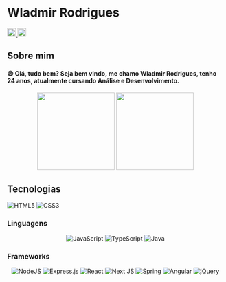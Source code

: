 # Wladmir Rodrigues

<a href="https://www.linkedin.com/in/wladmir-rodrigues" target="_blank"><img src="https://img.shields.io/badge/-Wladmir%20Rodrigues-informational?logo=linkedin" target="_blank" style="height: 20px"> </a>
<a href="mailto:wladmir.rrodrigues@gmail.com" target="_blank"><img src="https://img.shields.io/badge/-wladmir.rrodrigues%40gmail.com-red?logo=gmail&labelColor=white" target="_blank" style="height: 20px"> </a>


## Sobre mim

#### :smile: Olá, tudo bem? Seja bem vindo, me chamo Wladmir Rodrigues, tenho 24 anos, atualmente cursando Análise e Desenvolvimento.
  <div align='center''> 
  
 <img height="180em" src="https://github-readme-stats.vercel.app/api?username=getwlad&show_icons=true&theme=algolia&include_all_commits=true&count_private=true"/>
 <img height="180em" src="https://github-readme-stats.vercel.app/api/top-langs/?username=getwlad&layout=compact&langs_count=7&theme=algolia"/> 

</div>


## Tecnologias
![HTML5](https://img.shields.io/badge/html5-%23E34F26.svg?style=for-the-badge&logo=html5&logoColor=white)
  ![CSS3](https://img.shields.io/badge/css3-%231572B6.svg?style=for-the-badge&logo=css3&logoColor=white)
### Linguagens
 
<div align='center'>
  
 
  ![JavaScript](https://img.shields.io/badge/javascript-%23323330.svg?style=for-the-badge&logo=javascript&logoColor=%23F7DF1E)
  ![TypeScript](https://img.shields.io/badge/typescript-%23007ACC.svg?style=for-the-badge&logo=typescript&logoColor=white)
  ![Java](https://img.shields.io/badge/java-%23ED8B00.svg?style=for-the-badge&logo=java&logoColor=white)
   </div>

### Frameworks
<div align='center'>
  
  
  ![NodeJS](https://img.shields.io/badge/node.js-6DA55F?style=for-the-badge&logo=node.js&logoColor=white)
  ![Express.js](https://img.shields.io/badge/express.js-%23404d59.svg?style=for-the-badge&logo=express&logoColor=%2361DAFB)
  ![React](https://img.shields.io/badge/react-%2320232a.svg?style=for-the-badge&logo=react&logoColor=%2361DAFB)
  ![Next JS](https://img.shields.io/badge/Next-black?style=for-the-badge&logo=next.js&logoColor=white)
  ![Spring](https://img.shields.io/badge/spring-%236DB33F.svg?style=for-the-badge&logo=spring&logoColor=white)
  ![Angular](https://img.shields.io/badge/angular-%23DD0031.svg?style=for-the-badge&logo=angular&logoColor=white)
   ![jQuery](https://img.shields.io/badge/jquery-%230769AD.svg?style=for-the-badge&logo=jquery&logoColor=white)
  
  
 </div>
 



 


          
 
          
